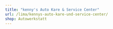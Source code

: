 ```yaml
---
title: "kenny's Auto Kare & Service Center"
url: /lima/kennys-auto-kare-und-service-center/
shop: Autowerkstatt
---
```

